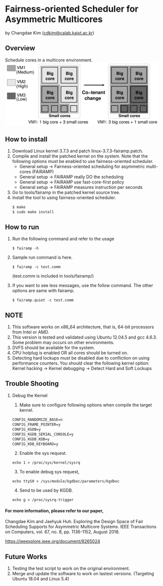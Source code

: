 # Fairness-oriented Scheduler for Asymmetric Multicores

by Changdae Kim (cdkim@calab.kaist.ac.kr)

## Overview
Schedule cores in a multicore environment.
![](imgimg.png)

## How to install
1. Download Linux kernel 3.7.3 and patch linux-3.7.3-fairamp.patch.
2. Compile and install the patched kernel on the system.
   Note that the following options must be enabled to use fairness-oriented scheduler.
   * General setup -> Fairness-oriented scheduling for asymmetric multi-cores (FAIRAMP)
   * General setup -> FAIRAMP really DO the scheduling
   * General setup -> FAIRAMP use fast-core-first policy
   * General setup -> FAIRAMP measures instruction per seconds
3. Go to tools/fairamp in the patched kernel source tree.
4. Install the tool to using fairness-oriented scheduler.
    ```
    $ make
    $ sudo make install
    ```

## How to run
1. Run the following command and refer to the usage
    ```  
    $ fairamp -h
    ```   
2. Sample run command is here.
    ```
    $ fairamp -c test.comm
    ``` 
   (test.comm is included in tools/fairamp/)
   
3. If you want to see less messages, use the follow command. The other options are same with fairamp.
    ```
    $ fairamp.quiet -c test.comm
    ```

## NOTE
1. This software works on x86_64 architecture, that is, 64-bit processors from Intel or AMD.
2. This version is tested and validated using Ubuntu 12.04.5 and gcc 4.6.3. 
   Some problem may occurs on other environments.
3. DVFS should be available for the system.
4. CPU hotplug is enabled OR all cores should be turned on.
5. Detecting hard lockups must be disabled due to confliction on using performance counters.
   You should clear the following kernel option: Kernel hacking -> Kernel debugging -> Detect Hard and Soft Lockups
   

## Trouble Shooting
1. Debug the Kernel 
    1. Make sure to configure following options when compile the target kernel.
    ```
    CONFIG_RANDOMIZE_BASE=n
    CONFIG_FRAME_POINTER=y
    CONFIG_KGDB=y
    CONFIG_KGDB_SERIAL_CONSOLE=y
    CONFIG_KGDB_KDB=y
    CONFIG_KDB_KEYBOARD=y
    ```
    
    2. Enable the sys request.
    ```
    echo 1 > /proc/sys/kernel/sysrq
    ```

    3. To enable debug sys request,
    ```
    echo ttyS0 > /sys/module/kgdboc/parameters/kgdboc
    ```
    
    4. Send to be used by KGDB.
    ```
    echo g > /proc/sysrq-trigger
    ```


#### For more information, please refer to our paper,

Changdae Kim and Jaehyuk Huh. Exploring the Design Space of Fair Scheduling Supports for Asymmetric Multicore Systems. IEEE Transactions on Computers, vol. 67, no. 8, pp. 1136-1152, August 2018.

https://ieeexplore.ieee.org/document/8265024
 
## Future Works
1. Testing the test script to work on the original environment.
1. Merge and update the software to work on lastest versions. (Targeting Ubuntu 18.04 and Linux 5.4)

